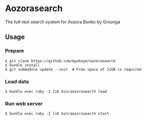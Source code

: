 # Aozorasearch

The full-text search system for Aozora Bunko by Groonga

## Usage

### Prepare

    $ git clone https://github.com/myokoym/aozorasearch
    $ bundle install
    $ git submodule update --init  # Free space of 11GB is required

### Load data

    $ bundle exec ruby -I lib bin/aozorasearch load

### Run web server

    $ bundle exec ruby -I lib bin/aozorasearch start
